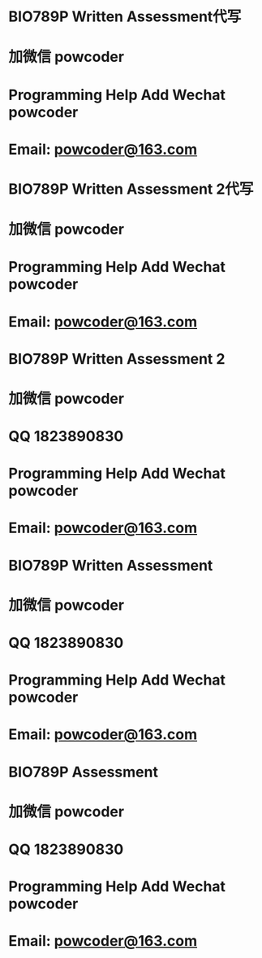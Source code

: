 # BIO789P Written Assessment代写
# 加微信 powcoder

# Programming Help Add Wechat powcoder

# Email: powcoder@163.com

# BIO789P Written Assessment 2代写
# 加微信 powcoder

# Programming Help Add Wechat powcoder

# Email: powcoder@163.com

# BIO789P Written Assessment 2
# 加微信 powcoder

# QQ 1823890830

# Programming Help Add Wechat powcoder

# Email: powcoder@163.com

# BIO789P Written Assessment
# 加微信 powcoder

# QQ 1823890830

# Programming Help Add Wechat powcoder

# Email: powcoder@163.com

# BIO789P Assessment
# 加微信 powcoder

# QQ 1823890830

# Programming Help Add Wechat powcoder

# Email: powcoder@163.com

